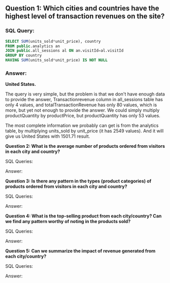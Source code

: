 ## Question 1: Which cities and countries have the highest level of transaction revenues on the site?

### SQL Query: 

```sql
SELECT SUM(units_sold*unit_price), country
FROM public.analytics an
JOIN public.all_sessions al ON an.visitId=al.visitId
GROUP BY country
HAVING SUM(units_sold*unit_price) IS NOT NULL
```

### Answer: 

**United States.**

The query is very  simple, but the problem is that we don't have enough data to provide the answer, Transactionrevenue column in all_sessions table has only 4 values, and totalTransactionRevenue has only 80 values, which is more, but yet not enough to provide the answer. We could simply multiply productQuantity by productPrice, but productQuantity has only 53 values. 

The most complete information we probably can get is from the analytics table, by multiplying units_sold by unit_price (it has 2549 values). And it will give us United States with 1501.71 result.




**Question 2: What is the average number of products ordered from visitors in each city and country?**


SQL Queries:



Answer:





**Question 3: Is there any pattern in the types (product categories) of products ordered from visitors in each city and country?**


SQL Queries:



Answer:





**Question 4: What is the top-selling product from each city/country? Can we find any pattern worthy of noting in the products sold?**


SQL Queries:



Answer:





**Question 5: Can we summarize the impact of revenue generated from each city/country?**

SQL Queries:



Answer:







